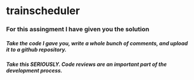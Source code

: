 # trainscheduler
### For this assingment I have given you the solution

##### Take the code I gave you, write a whole bunch of comments, and upload it to a github repository.    

##### Take this SERIOUSLY.  Code reviews are an important part of the development process.  